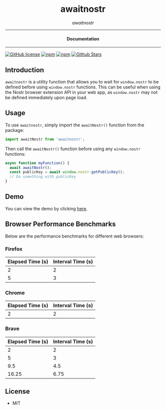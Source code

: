 

<div align="center">  
  <h1>awaitnostr</h1>
</div>

<div align="center">  
<i>awaitnostr</i>
</div>

---

<div align="center">
<h4>Documentation</h4>
</div>

---

[![GitHub license](https://img.shields.io/badge/license-MIT-blue.svg)](https://github.com/nostrapps/awaitnostr/blob/gh-pages/LICENSE)
[![npm](https://img.shields.io/npm/v/awaitnostr)](https://npmjs.com/package/awaitnostr)
[![npm](https://img.shields.io/npm/dw/awaitnostr.svg)](https://npmjs.com/package/awaitnostr)
[![Github Stars](https://img.shields.io/github/stars/nostrapps/awaitnostr.svg)](https://github.com/nostrapps/awaitnostr/)


## Introduction

`awaitnostr` is a utility function that allows you to wait for `window.nostr` to be defined before using `window.nostr` functions. This can be useful when using the Nostr browser extension API in your web app, as `window.nostr` may not be defined immediately upon page load.

## Usage

To use `awaitnostr`, simply import the `awaitNostr()` function from the package:

```JavaScript
import awaitNostr from 'awaitnostr';
```

Then call the `awaitNostr()` function before using any `window.nostr` functions:


```JavaScript
async function myFunction() {
  await awaitNostr();
  const publicKey = await window.nostr.getPublicKey();
  // Do something with publicKey
}
```

## Demo

You can view the demo by clicking [here](https://nostrapps.github.io/awaitnostr/test.html).

## Browser Performance Benchmarks

Below are the performance benchmarks for different web browsers:

### Firefox

| Elapsed Time (s) | Interval Time (s) |
|------------------|-------------------|
| 2                | 2                 |
| 5                | 3                 |

### Chrome

| Elapsed Time (s) | Interval Time (s) |
|------------------|-------------------|
| 2                | 2                 |

### Brave

| Elapsed Time (s) | Interval Time (s) |
|------------------|-------------------|
| 2                | 2                 |
| 5                | 3                 |
| 9.5              | 4.5               |
| 16.25            | 6.75              |


## License

- MIT
